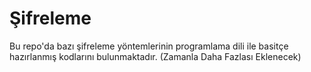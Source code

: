 # Şifreleme
Bu repo'da bazı şifreleme yöntemlerinin programlama dili ile basitçe hazırlanmış kodlarını bulunmaktadır.
(Zamanla Daha Fazlası Eklenecek)
